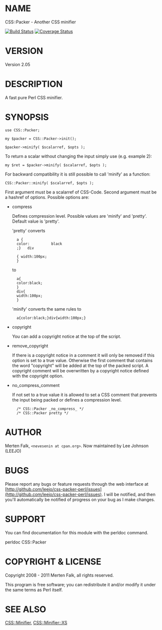# NAME

CSS::Packer - Another CSS minifier

[![Build Status](https://travis-ci.org/leejo/css-packer-perl.svg?branch=master)](https://travis-ci.org/leejo/css-packer-perl)
[![Coverage Status](https://coveralls.io/repos/github/leejo/css-packer-perl/badge.svg?branch=master)](https://coveralls.io/github/leejo/css-packer-perl?branch=master)

# VERSION

Version 2.05

# DESCRIPTION

A fast pure Perl CSS minifier.

# SYNOPSIS

    use CSS::Packer;

    my $packer = CSS::Packer->init();

    $packer->minify( $scalarref, $opts );

To return a scalar without changing the input simply use (e.g. example 2):

    my $ret = $packer->minify( $scalarref, $opts );

For backward compatibility it is still possible to call 'minify' as a function:

    CSS::Packer::minify( $scalarref, $opts );

First argument must be a scalarref of CSS-Code.
Second argument must be a hashref of options. Possible options are:

- compress

    Defines compression level. Possible values are 'minify' and 'pretty'.
    Default value is 'pretty'.

    'pretty' converts

        a {
        color:          black
        ;}   div

        { width:100px;
        }

    to

        a{
        color:black;
        }
        div{
        width:100px;
        }

    'minify' converts the same rules to

        a{color:black;}div{width:100px;}

- copyright

    You can add a copyright notice at the top of the script.

- remove\_copyright

    If there is a copyright notice in a comment it will only be removed if this
    option is set to a true value. Otherwise the first comment that contains the
    word "copyright" will be added at the top of the packed script. A copyright
    comment will be overwritten by a copyright notice defined with the copyright
    option.

- no\_compress\_comment

    If not set to a true value it is allowed to set a CSS comment that
    prevents the input being packed or defines a compression level.

        /* CSS::Packer _no_compress_ */
        /* CSS::Packer pretty */

# AUTHOR

Merten Falk, `<nevesenin at cpan.org>`. Now maintained by Lee
Johnson (LEEJO)

# BUGS

Please report any bugs or feature requests through
the web interface at [http://github.com/leejo/css-packer-perl/issues](http://github.com/leejo/css-packer-perl/issues).  I will be notified, and then you'll
automatically be notified of progress on your bug as I make changes.

# SUPPORT

You can find documentation for this module with the perldoc command.

perldoc CSS::Packer

# COPYRIGHT & LICENSE

Copyright 2008 - 2011 Merten Falk, all rights reserved.

This program is free software; you can redistribute it and/or modify it
under the same terms as Perl itself.

# SEE ALSO

[CSS::Minifier](https://metacpan.org/pod/CSS::Minifier),
[CSS::Minifier::XS](https://metacpan.org/pod/CSS::Minifier::XS)
